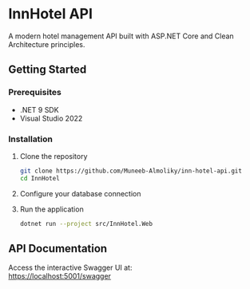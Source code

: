
# InnHotel API 

A modern hotel management API built with ASP.NET Core and Clean Architecture principles.

## Getting Started 

### Prerequisites 
- .NET 9 SDK
- Visual Studio 2022

### Installation
1. Clone the repository
   ```bash
   git clone https://github.com/Muneeb-Almoliky/inn-hotel-api.git
   cd InnHotel
   ```
2. Configure your database connection

2. Run the application
   ```bash
   dotnet run --project src/InnHotel.Web
   ```
## API Documentation 
Access the interactive Swagger UI at:  
[https://localhost:5001/swagger](https://localhost:5001/swagger)